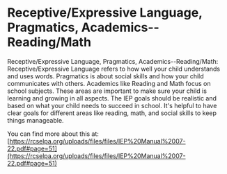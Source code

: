 # Receptive/Expressive Language, Pragmatics, Academics--Reading/Math
Receptive/Expressive Language, Pragmatics, Academics--Reading/Math: Receptive/Expressive Language refers to how well your child understands and uses words. Pragmatics is about social skills and how your child communicates with others. Academics like Reading and Math focus on school subjects. These areas are important to make sure your child is learning and growing in all aspects. The IEP goals should be realistic and based on what your child needs to succeed in school. It's helpful to have clear goals for different areas like reading, math, and social skills to keep things manageable.

You can find more about this at: [https://rcselpa.org/uploads/files/files/IEP%20Manual%2007-22.pdf#page=51](https://rcselpa.org/uploads/files/files/IEP%20Manual%2007-22.pdf#page=51)
